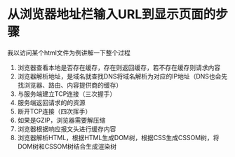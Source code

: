 # 从浏览器地址栏输入URL到显示页面的步骤

我以访问某个html文件为例讲解一下整个过程

1. 浏览器查看本地是否存在缓存，存在则返回缓存，若不存在缓存则请求内容
2. 浏览器解析地址，是域名就查找DNS将域名解析为对应的IP地址（DNS也会先找浏览器、路由、内容提供商的缓存）
3. 与服务端建立TCP连接（三次握手）
4. 服务端返回请求的的资源
5. 断开TCP连接（四次挥手）
6. 如果是GZIP，浏览器需要解压缩
7. 浏览器根据响应报文头进行缓存内容
8. 浏览器解析HTML，根据HTML生成DOM树，根据CSS生成CSSOM树，将DOM树和CSSOM树结合生成渲染树